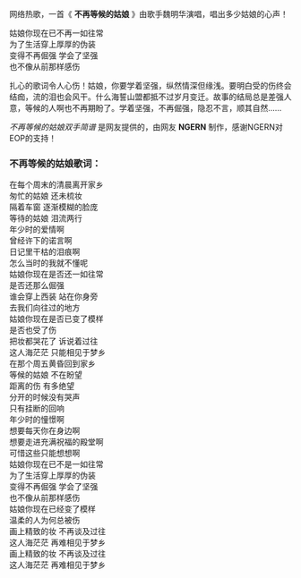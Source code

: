 

网络热歌，一首《 **不再等候的姑娘** 》由歌手魏明华演唱，唱出多少姑娘的心声！

姑娘你现在已不再一如往常  
为了生活穿上厚厚的伪装  
变得不再倔强 学会了坚强  
也不像从前那样感伤

扎心的歌词令人心伤！姑娘，你要学着坚强，纵然情深但缘浅。要明白受的伤终会结痂，流的泪也会风干。什么海誓山盟都抵不过岁月变迁。故事的结局总是差强人意，等候的人啊也不再期盼了。学着坚强，不再倔强，隐忍不言，顺其自然……

_不再等候的姑娘双手简谱_ 是网友提供的，由网友 **NGERN** 制作，感谢NGERN对EOP的支持！

### 不再等候的姑娘歌词：

在每个周末的清晨离开家乡  
匆忙的姑娘 还未梳妆  
隔着车窗 逐渐模糊的脸庞  
等待的姑娘 泪流两行  
年少时的爱情啊  
曾经许下的诺言啊  
日记里干枯的泪痕啊  
怎么当时的我就不懂呢  
姑娘你现在是否还一如往常  
是否还那么倔强  
谁会穿上西装 站在你身旁  
去我们向往过的地方  
姑娘你现在是否已变了模样  
是否也受了伤  
把妆都哭花了 诉说着过往  
这人海茫茫 只能相见于梦乡  
在那个周五黄昏回到家乡  
等候的姑娘 不在盼望  
距离的伤 有多绝望  
分开的时候没有哭声  
只有挂断的回响  
年少时的憧憬啊  
想要每天你在身边啊  
想要走进充满祝福的殿堂啊  
可惜这些只能想想啊  
姑娘你现在已不是一如往常  
为了生活穿上厚厚的伪装  
变得不再倔强 学会了坚强  
也不像从前那样感伤  
姑娘你现在已经变了模样  
温柔的人为何总被伤  
画上精致的妆 不再谈及过往  
这人海茫茫 再难相见于梦乡  
画上精致的妆 不再谈及过往  
这人海茫茫 再难相见于梦乡

